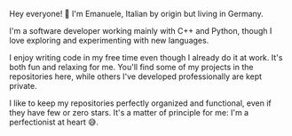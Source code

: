 Hey everyone! 👋
I'm Emanuele, Italian by origin but living in Germany.

I'm a software developer working mainly with C++ and Python, though I love exploring and experimenting with new languages.

I enjoy writing code in my free time even though I already do it at work. It's both fun and relaxing for me. You'll find some of my projects in the repositories here, while others I've developed professionally are kept private.

I like to keep my repositories perfectly organized and functional, even if they have few or zero stars. It's a matter of principle for me: I'm a perfectionist at heart 😅.
